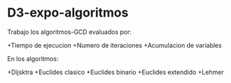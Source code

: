 # D3-expo-algoritmos
Trabajo los algoritmos-GCD evaluados por:

+Tiempo de ejecucion
+Numero de iteraciones
+Acumulacion de variables

En los algoritmos:

+Dijsktra
+Euclides clasico
+Euclides binario
+Euclides extendido
+Lehmer
